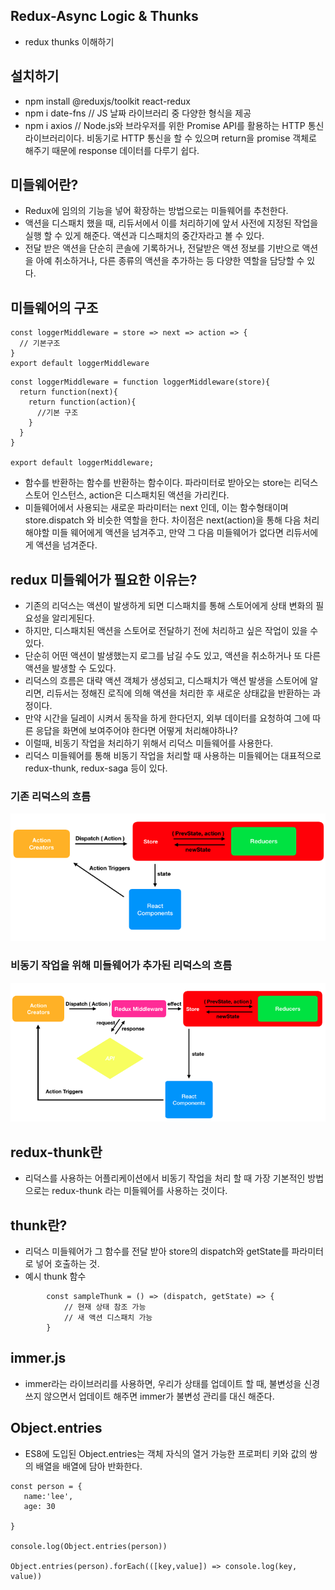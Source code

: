 ## Redux-Async Logic & Thunks
- redux thunks 이해하기

## 설치하기
- npm install @reduxjs/toolkit react-redux
- npm i date-fns // JS 날짜 라이브러리 중 다양한 형식을 제공
- npm i axios // Node.js와 브라우저를 위한 Promise API를 활용하는 HTTP 통신 라이브러리이다. 비동기로 HTTP 통신을 할 수 있으며 return을 promise 객체로 해주기 때문에 response 데이터를 다루기 쉽다.

## 미들웨어란?
- Redux에 임의의 기능을 넣어 확장하는 방법으로는 미들웨어를 추천한다.
- 액션을 디스패치 했을 때, 리듀서에서 이를 처리하기에 앞서 사전에 지정된 작업을 실행 할 수 있게 해준다. 액션과 디스패치의 중간자라고 볼 수 있다.
- 전달 받은 액션을 단순히 콘솔에 기록하거나, 전달받은 액션 정보를 기반으로 액션을 아예 취소하거나, 다른 종류의 액션을 추가하는 등 다양한 역할을 담당할 수 있다. 

## 미들웨어의 구조
```
const loggerMiddleware = store => next => action => {
  // 기본구조
}
export default loggerMiddleware
```
```
const loggerMiddleware = function loggerMiddleware(store){
  return function(next){
    return function(action){
      //기본 구조
    }
  }
}

export default loggerMiddleware;
```

- 함수를 반환하는 함수를 반환하는 함수이다. 파라미터로 받아오는 store는 리덕스 스토어 인스턴스, action은 디스패치된 액션을 가리킨다. 
- 미들웨어에서 사용되는 새로운 파라미터는 next 인데, 이는 함수형태이며 store.dispatch 와 비슷한 역할을 한다. 차이점은 next(action)을 통해 다음 처리해야할 미들 웨어에게 액션을 넘겨주고, 만약 그 다음 미들웨어가 없다면 리듀서에게 액션을 넘겨준다. 


## redux 미들웨어가 필요한 이유는?
- 기존의 리덕스는 액션이 발생하게 되면 디스패치를 통해 스토어에게 상태 변화의 필요성을 알리게된다. 
- 하지만, 디스패치된 액션을 스토어로 전달하기 전에 처리하고 싶은 작업이 있을 수 있다. 
- 단순히 어떤 액션이 발생했는지 로그를 남길 수도 있고, 액션을 취소하거나 또 다른 액션을 발생할 수 도있다. 
- 리덕스의 흐름은 대략 액션 객체가 생성되고, 디스패치가 액션 발생을 스토어에 알리면, 리듀서는 정해진 로직에 의해 액션을 처리한 후 새로운 상태값을 반환하는 과정이다. 
- 만약 시간을 딜레이 시켜서 동작을 하게 한다던지, 외부 데이터를 요청하여 그에 따른 응답을 화면에 보여주어야 한다면 어떻게 처리해야하나?
- 이럴때, 비동기 작업을 처리하기 위해서 리덕스 미들웨어를 사용한다. 
- 리덕스 미들웨어를 통해 비동기 작업을 처리할 때 사용하는 미들웨어는 대표적으로 redux-thunk, redux-saga 등이 있다. 

### 기존 리덕스의 흐름
<img src="./src/Img/workflow.png">

### 비동기 작업을 위해 미들웨어가 추가된 리덕스의 흐름
<img src="./src/Img/middleWork.png">


## redux-thunk란
- 리덕스를 사용하는 어플리케이션에서 비동기 작업을 처리 할 때 가장 기본적인 방법으로는 redux-thunk 라는 미들웨어를 사용하는 것이다. 

## thunk란?
- 리덕스 미들웨어가 그 함수를 전달 받아 store의 dispatch와 getState를 파라미터로 넣어 호출하는 것.
- 예시 thunk 함수

```
        const sampleThunk = () => (dispatch, getState) => {
        	// 현재 상태 참조 가능
        	// 새 액션 디스패치 가능
        }
```

## immer.js
- immer라는 라이브러리를 사용하면, 우리가 상태를 업데이트 할 때, 불변성을 신경쓰지 않으면서 업데이트 해주면 immer가 불변성 관리를 대신 해준다. 

## Object.entries
- ES8에 도입된 Object.entries는 객체 자식의 열거 가능한 프로퍼티 키와 값의 쌍의 배열을 배열에 담아 반화한다. 

```
const person = {
   name:'lee',
   age: 30
   
}

console.log(Object.entries(person))

Object.entries(person).forEach(([key,value]) => console.log(key, value))

```